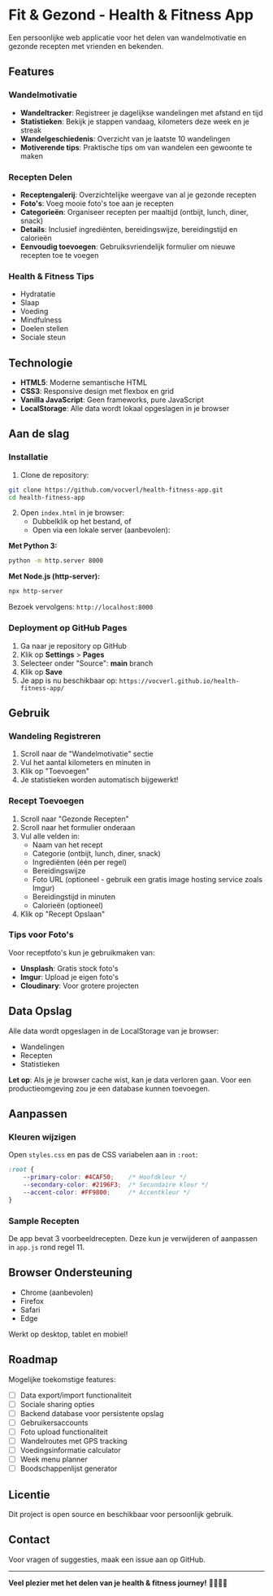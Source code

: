 # Fit & Gezond - Health & Fitness App

Een persoonlijke web applicatie voor het delen van wandelmotivatie en gezonde recepten met vrienden en bekenden.

## Features

### Wandelmotivatie
- **Wandeltracker**: Registreer je dagelijkse wandelingen met afstand en tijd
- **Statistieken**: Bekijk je stappen vandaag, kilometers deze week en je streak
- **Wandelgeschiedenis**: Overzicht van je laatste 10 wandelingen
- **Motiverende tips**: Praktische tips om van wandelen een gewoonte te maken

### Recepten Delen
- **Receptengalerij**: Overzichtelijke weergave van al je gezonde recepten
- **Foto's**: Voeg mooie foto's toe aan je recepten
- **Categorieën**: Organiseer recepten per maaltijd (ontbijt, lunch, diner, snack)
- **Details**: Inclusief ingrediënten, bereidingswijze, bereidingstijd en calorieën
- **Eenvoudig toevoegen**: Gebruiksvriendelijk formulier om nieuwe recepten toe te voegen

### Health & Fitness Tips
- Hydratatie
- Slaap
- Voeding
- Mindfulness
- Doelen stellen
- Sociale steun

## Technologie

- **HTML5**: Moderne semantische HTML
- **CSS3**: Responsive design met flexbox en grid
- **Vanilla JavaScript**: Geen frameworks, pure JavaScript
- **LocalStorage**: Alle data wordt lokaal opgeslagen in je browser

## Aan de slag

### Installatie

1. Clone de repository:
```bash
git clone https://github.com/vocverl/health-fitness-app.git
cd health-fitness-app
```

2. Open `index.html` in je browser:
   - Dubbelklik op het bestand, of
   - Open via een lokale server (aanbevolen):

**Met Python 3:**
```bash
python -m http.server 8000
```

**Met Node.js (http-server):**
```bash
npx http-server
```

Bezoek vervolgens: `http://localhost:8000`

### Deployment op GitHub Pages

1. Ga naar je repository op GitHub
2. Klik op **Settings** > **Pages**
3. Selecteer onder "Source": **main** branch
4. Klik op **Save**
5. Je app is nu beschikbaar op: `https://vocverl.github.io/health-fitness-app/`

## Gebruik

### Wandeling Registreren
1. Scroll naar de "Wandelmotivatie" sectie
2. Vul het aantal kilometers en minuten in
3. Klik op "Toevoegen"
4. Je statistieken worden automatisch bijgewerkt!

### Recept Toevoegen
1. Scroll naar "Gezonde Recepten"
2. Scroll naar het formulier onderaan
3. Vul alle velden in:
   - Naam van het recept
   - Categorie (ontbijt, lunch, diner, snack)
   - Ingrediënten (één per regel)
   - Bereidingswijze
   - Foto URL (optioneel - gebruik een gratis image hosting service zoals Imgur)
   - Bereidingstijd in minuten
   - Calorieën (optioneel)
4. Klik op "Recept Opslaan"

### Tips voor Foto's
Voor receptfoto's kun je gebruikmaken van:
- **Unsplash**: Gratis stock foto's
- **Imgur**: Upload je eigen foto's
- **Cloudinary**: Voor grotere projecten

## Data Opslag

Alle data wordt opgeslagen in de LocalStorage van je browser:
- Wandelingen
- Recepten
- Statistieken

**Let op**: Als je je browser cache wist, kan je data verloren gaan. Voor een productieomgeving zou je een database kunnen toevoegen.

## Aanpassen

### Kleuren wijzigen
Open `styles.css` en pas de CSS variabelen aan in `:root`:

```css
:root {
    --primary-color: #4CAF50;    /* Hoofdkleur */
    --secondary-color: #2196F3;  /* Secundaire kleur */
    --accent-color: #FF9800;     /* Accentkleur */
}
```

### Sample Recepten
De app bevat 3 voorbeeldrecepten. Deze kun je verwijderen of aanpassen in `app.js` rond regel 11.

## Browser Ondersteuning

- Chrome (aanbevolen)
- Firefox
- Safari
- Edge

Werkt op desktop, tablet en mobiel!

## Roadmap

Mogelijke toekomstige features:
- [ ] Data export/import functionaliteit
- [ ] Sociale sharing opties
- [ ] Backend database voor persistente opslag
- [ ] Gebruikersaccounts
- [ ] Foto upload functionaliteit
- [ ] Wandelroutes met GPS tracking
- [ ] Voedingsinformatie calculator
- [ ] Week menu planner
- [ ] Boodschappenlijst generator

## Licentie

Dit project is open source en beschikbaar voor persoonlijk gebruik.

## Contact

Voor vragen of suggesties, maak een issue aan op GitHub.

---

**Veel plezier met het delen van je health & fitness journey!** 💪🥗🚶‍♂️
